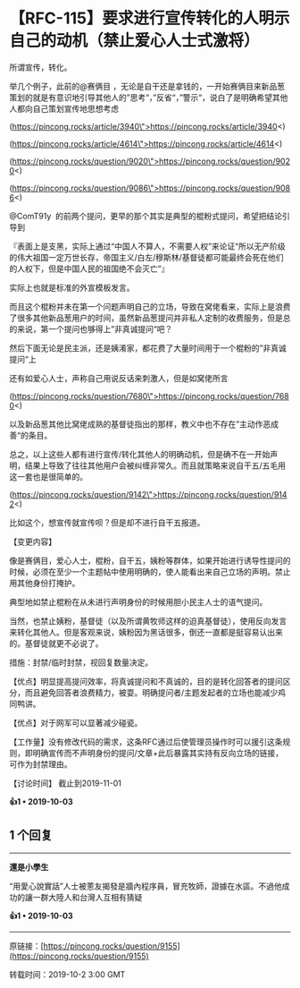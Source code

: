 # 【RFC-115】要求进行宣传转化的人明示自己的动机（禁止爱心人士式激将） 

所谓宣传，转化。

举几个例子，此前的@赛俩目 ，无论是自干还是拿钱的，一开始赛俩目来新品葱策划的就是有意识地引导其他人的”思考“，”反省“，”警示“，说白了是明确希望其他人都向自己策划宣传地思想考虑

(https://pincong.rocks/article/3940\">https://pincong.rocks/article/3940<)

(https://pincong.rocks/article/4614\">https://pincong.rocks/article/4614<)

(https://pincong.rocks/question/9020\">https://pincong.rocks/question/9020<)

(https://pincong.rocks/question/9086\">https://pincong.rocks/question/9086<)

@ComT91y  的前两个提问，更早的那个其实是典型的棍粉式提问，希望把结论引导到

『表面上是支黑，实际上通过“中国人不算人，不需要人权”来论证“所以无产阶级的伟大祖国一定万世长存，帝国主义/白左/穆斯林/基督徒都可能最终会死在他们的人权下，但是中国人民的祖国绝不会灭亡”』

实际上也就是标准的外宣模板发言。

而且这个棍粉并未在第一个问题声明自己的立场，导致在窝佬看来，实际上是浪费了很多其他新品葱用户的时间，虽然新品葱提问并非私人定制的收费服务，但是总的来说，第一个提问也够得上”非真诚提问“吧？

然后下面无论是民主派，还是姨淆家，都花费了大量时间用于一个棍粉的”非真诚提问“上

还有如爱心人士，声称自己用说反话来刺激人，但是如窝佬所言

(https://pincong.rocks/question/7680\">https://pincong.rocks/question/7680<)

以及新品葱其他比窝佬成熟的基督徒指出的那样，教义中也不存在”主动作恶成善“的条目。

总之，以上这些人都有进行宣传/转化其他人的明确动机，但是确不在一开始声明，结果上导致了往往其他用户会被纠缠非常久。而且就策略来说自干五/五毛用这一套也是很简单的。

(https://pincong.rocks/question/9142\">https://pincong.rocks/question/9142<)

比如这个，想宣传就宣传呗？但是却不进行自干五报道。

【变更内容】

像是赛俩目，爱心人士，棍粉，自干五，姨粉等群体，如果开始进行诱导性提问的时候，必须在至少一个主题帖中使用明确的，使人能看出来自己立场的声明。禁止用其他身份打掩护。

典型地如禁止棍粉在从未进行声明身份的时候用胆小民主人士的语气提问。

当然，也禁止姨粉，基督徒（以及所谓黄牧师这样的迫真基督徒），使用反向发言来转化其他人。但是客观来说，姨粉因为黑话很多，倒还一直都是挺容易认出来的。基督徒就更不必说了。

措施：封禁/临时封禁，视回复数量决定。

【优点】明显提高提问效率，将真诚提问和不真诚的，目的是转化回答者的提问区分，而且避免回答者浪费精力，被耍。明确提问者/主题发起者的立场也能减少鸡同鸭讲。

【优点】对于网军可以显著减少碰瓷。

【工作量】没有修改代码的需求，这条RFC通过后使管理员操作时可以援引这条规则，即明确宣传而不声明身份的提问/文章+此后暴露其实持有反向立场的链接，可作为封禁理由。

【讨论时间】 截止到2019-11-01 

**👍1 • 2019-10-03**

## 1 个回复

---
**還是小學生**

“用愛心說實話”人士被蔥友揭發是牆內程序員，冒充牧師，證據在水區。不過他成功的讓一群大陸人和台灣人互相有猜疑 

**👍1 • 2019-10-03**

---
原链接：[https://pincong.rocks/question/9155](https://pincong.rocks/question/9155)

转载时间：2019-10-2 3:00 GMT